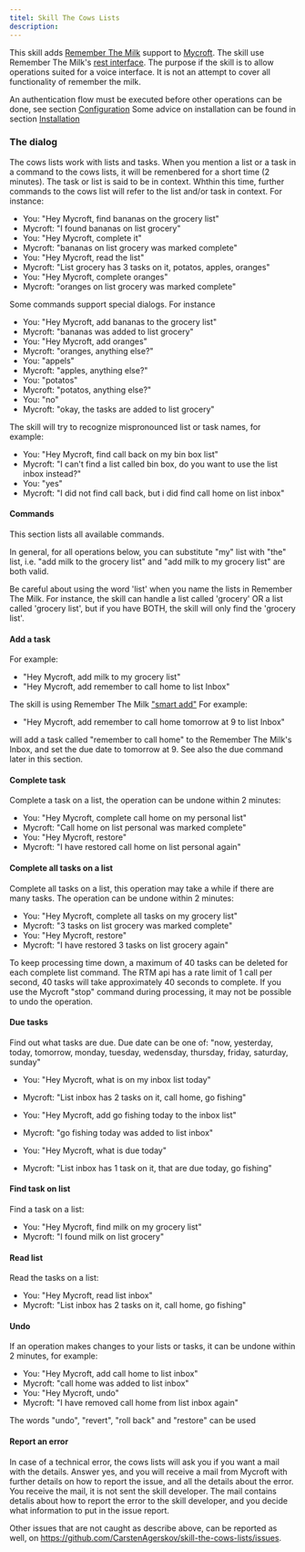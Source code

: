 ```yaml
---
titel: Skill The Cows Lists
description: 
---
```

This skill adds [Remember The Milk](https://www.rememberthemilk.com/) support to [Mycroft](https://mycroft.ai/).
The skill use Remember The Milk's [rest interface](https://www.rememberthemilk.com/services/api/).
The purpose if the skill is to allow operations suited for a voice interface. It is not an attempt to cover all functionality of remember the milk.

An authentication flow must be executed before other operations can be
done, see section [Configuration](##Configuration)
Some advice on installation can be found in section [Installation](##Installation)

### The dialog
The cows lists work with lists and tasks. When you mention a list or a task in a command to the cows lists,
it will be remenbered for a short time (2 minutes). The task or list is said to be in context. Whthin this time, further commands to the cows list will refer to the list and/or task in context.
For instance:

* You: "Hey Mycroft, find bananas on the grocery list"
* Mycroft: "I found bananas on list grocery"
* You: "Hey Mycroft, complete it"
* Mycroft: "bananas on list grocery was marked complete"
* You: "Hey Mycroft, read the list"
* Mycroft: "List grocery has 3 tasks on it, potatos, apples, oranges"
* You: "Hey Mycroft, complete oranges"
* Mycroft: "oranges on list grocery was marked complete"

Some commands support special dialogs. For instance
* You: "Hey Mycroft, add bananas to the grocery list"
* Mycroft: "bananas was added to list grocery"
* You: "Hey Mycroft, add oranges"
* Mycroft: "oranges, anything else?"
* You: "appels"
* Mycroft: "apples, anything else?"
* You: "potatos"
* Mycroft: "potatos, anything else?"
* You: "no"
* Mycroft: "okay, the tasks are added to list grocery"

The skill will try to recognize mispronounced list or task names, for example:
* You: "Hey Mycroft, find call back on my bin box list"
* Mycroft: "I can't find a list called bin box, do you want to use the list inbox instead?"
* You: "yes"
* Mycroft: "I did not find call back, but i did find call home on list inbox"


#### Commands
This section lists all available commands.

In general, for all operations below, you can substitute "my" list with "the" list, i.e. "add milk to the grocery list" and "add milk to my grocery list" are both valid.

Be careful about using the word 'list' when you name the lists in Remember The Milk. For instance, the skill can handle a list called 'grocery' OR a list called 'grocery list', but if you have BOTH, the skill will only find the 'grocery list'.

#### Add a task
For example:
* "Hey Mycroft, add milk to my grocery list"
* "Hey Mycroft, add remember to call home to list Inbox"

The skill is using Remember The Milk ["smart add"](https://www.rememberthemilk.com/help/?ctx=basics.smartadd.whatis.) For example:

* "Hey Mycroft, add remember to call home tomorrow at 9 to list Inbox"

will add a task called "remember to call home" to the Remember The Milk's Inbox, and set the due date to tomorrow at 9. See also the due command later in this section.

#### Complete task
Complete a task on a list, the operation can be undone within 2 minutes:
* You: "Hey Mycroft, complete call home on my personal list"
* Mycroft: "Call home on list personal was marked complete"
* You: "Hey Mycroft, restore"
* Mycroft: "I have restored call home on list personal again"

#### Complete all tasks on a list
Complete all tasks on a list, this operation may take a while if there are many tasks. The operation can be undone within 2 minutes:
* You: "Hey Mycroft, complete all tasks on my grocery list"
* Mycroft: "3 tasks on list grocery was marked complete"
* You: "Hey Mycroft, restore"
* Mycroft: "I have restored 3 tasks on list grocery again"

To keep processing time down, a maximum of 40 tasks can be deleted for each complete list command. The
RTM api has a rate limit of 1 call per second, 40 tasks will take approximately 40 seconds to complete.
If you use the Mycroft "stop" command during processing, it may not be possible to undo the operation.

#### Due tasks
Find out what tasks are due. Due date can be one of: "now, yesterday, today, tomorrow, monday, tuesday, wedensday, thursday, friday, saturday, sunday"

* You: "Hey Mycroft, what is on my inbox list today"
* Mycroft: "List inbox has 2 tasks on it, call home, go fishing"

* You: "Hey Mycroft, add go fishing today to the inbox list"
* Mycroft: "go fishing today was added to list inbox"
* You: "Hey Mycroft, what is due today"
* Mycroft: "List inbox has 1 task on it, that are due today, go fishing"

#### Find task on list
Find a task on a list:
* You: "Hey Mycroft, find milk on my grocery list"
* Mycroft: "I found milk on list grocery"

#### Read list
Read the tasks on a list:
* You: "Hey Mycroft, read list inbox"
* Mycroft: "List inbox has 2 tasks on it, call home, go fishing"

#### Undo
If an operation makes changes to your lists or tasks, it can be undone within 2 minutes, for example:

* You: "Hey Mycroft, add call home to list inbox"
* Mycroft: "call home was added to list inbox"
* You: "Hey Mycroft, undo"
* Mycroft: "I have removed call home from list inbox again"

The words "undo", "revert", "roll back" and "restore" can be used

#### Report an error
In case of a technical error, the cows lists will ask you if you want a mail with the details. Answer yes, and you will receive a mail from Mycroft with further details on how to report the issue, and all the details about the error.
You receive the mail, it is not sent the skill developer. The mail contains detalis about how to report the error to the skill developer,
and you decide what information to put in the issue report.

Other issues that are not caught as describe above, can be reported as well, on https://github.com/CarstenAgerskov/skill-the-cows-lists/issues.
